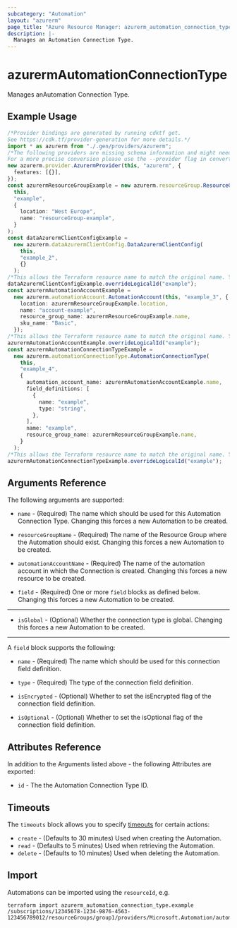 ```yaml
---
subcategory: "Automation"
layout: "azurerm"
page_title: "Azure Resource Manager: azurerm_automation_connection_type"
description: |-
  Manages an Automation Connection Type.
---
```


# azurermAutomationConnectionType

Manages anAutomation Connection Type.

## Example Usage

```typescript
/*Provider bindings are generated by running cdktf get.
See https://cdk.tf/provider-generation for more details.*/
import * as azurerm from "./.gen/providers/azurerm";
/*The following providers are missing schema information and might need manual adjustments to synthesize correctly: azurerm.
For a more precise conversion please use the --provider flag in convert.*/
new azurerm.provider.AzurermProvider(this, "azurerm", {
  features: [{}],
});
const azurermResourceGroupExample = new azurerm.resourceGroup.ResourceGroup(
  this,
  "example",
  {
    location: "West Europe",
    name: "resourceGroup-example",
  }
);
const dataAzurermClientConfigExample =
  new azurerm.dataAzurermClientConfig.DataAzurermClientConfig(
    this,
    "example_2",
    {}
  );
/*This allows the Terraform resource name to match the original name. You can remove the call if you don't need them to match.*/
dataAzurermClientConfigExample.overrideLogicalId("example");
const azurermAutomationAccountExample =
  new azurerm.automationAccount.AutomationAccount(this, "example_3", {
    location: azurermResourceGroupExample.location,
    name: "account-example",
    resource_group_name: azurermResourceGroupExample.name,
    sku_name: "Basic",
  });
/*This allows the Terraform resource name to match the original name. You can remove the call if you don't need them to match.*/
azurermAutomationAccountExample.overrideLogicalId("example");
const azurermAutomationConnectionTypeExample =
  new azurerm.automationConnectionType.AutomationConnectionType(
    this,
    "example_4",
    {
      automation_account_name: azurermAutomationAccountExample.name,
      field_definitions: [
        {
          name: "example",
          type: "string",
        },
      ],
      name: "example",
      resource_group_name: azurermResourceGroupExample.name,
    }
  );
/*This allows the Terraform resource name to match the original name. You can remove the call if you don't need them to match.*/
azurermAutomationConnectionTypeExample.overrideLogicalId("example");

```

## Arguments Reference

The following arguments are supported:

*   `name` - (Required) The name which should be used for this Automation Connection Type. Changing this forces a new Automation to be created.

*   `resourceGroupName` - (Required) The name of the Resource Group where the Automation should exist. Changing this forces a new Automation to be created.

*   `automationAccountName` - (Required) The name of the automation account in which the Connection is created. Changing this forces a new resource to be created.

*   `field` - (Required) One or more `field` blocks as defined below. Changing this forces a new Automation to be created.

***

* `isGlobal` - (Optional) Whether the connection type is global. Changing this forces a new Automation to be created.

***

A `field` block supports the following:

*   `name` - (Required) The name which should be used for this connection field definition.

*   `type` - (Required) The type of the connection field definition.

*   `isEncrypted` - (Optional) Whether to set the isEncrypted flag of the connection field definition.

*   `isOptional` - (Optional) Whether to set the isOptional flag of the connection field definition.

## Attributes Reference

In addition to the Arguments listed above - the following Attributes are exported:

* `id` - The the Automation Connection Type ID.

## Timeouts

The `timeouts` block allows you to specify [timeouts](https://www.terraform.io/docs/configuration/resources.html#timeouts) for certain actions:

* `create` - (Defaults to 30 minutes) Used when creating the Automation.
* `read` - (Defaults to 5 minutes) Used when retrieving the Automation.
* `delete` - (Defaults to 10 minutes) Used when deleting the Automation.

## Import

Automations can be imported using the `resourceId`, e.g.

```console
terraform import azurerm_automation_connection_type.example /subscriptions/12345678-1234-9876-4563-123456789012/resourceGroups/group1/providers/Microsoft.Automation/automationAccounts/account1/connectionTypes/type1
```
